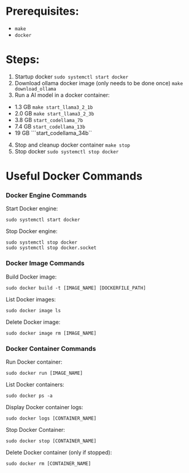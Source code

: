 # Prerequisites:
- ```make```
- ```docker```

# Steps:
1) Startup docker ```sudo systemctl start docker```
2) Download ollama docker image (only needs to be done once) ```make download_ollama```
3) Run a AI model in a docker container:
  - 1.3 GB ```make start_llama3_2_1b```
  - 2.0 GB ```make start_llama3_2_3b```
  - 3.8 GB ```start_codellama_7b```
  - 7.4 GB ```start_codellama_13b```
  - 19 GB ```start_codellama_34b``
4) Stop and cleanup docker container ```make stop```
5) Stop docker ```sudo systemctl stop docker```

# Useful Docker Commands
### Docker Engine Commands

Start Docker engine:
```
sudo systemctl start docker
```

Stop Docker engine:
```
sudo systemctl stop docker
sudo systemctl stop docker.socket
```

### Docker Image Commands

Build Docker image:
```
sudo docker build -t [IMAGE_NAME] [DOCKERFILE_PATH]
```

List Docker images:
```
sudo docker image ls
```

Delete Docker image:
```
sudo docker image rm [IMAGE_NAME]
```

### Docker Container Commands

Run Docker container:
```
sudo docker run [IMAGE_NAME]
```

List Docker containers:
```
sudo docker ps -a
```

Display Docker container logs:
```
sudo docker logs [CONTAINER_NAME]
```

Stop Docker Container:
```
sudo docker stop [CONTAINER_NAME]
```

Delete Docker container (only if stopped):
```
sudo docker rm [CONTAINER_NAME]
```
